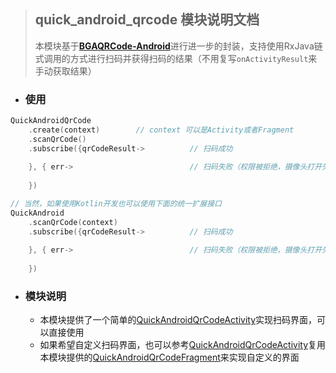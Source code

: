 > ## quick_android_qrcode 模块说明文档
>
> 本模块基于[**BGAQRCode-Android**](https://github.com/bingoogolapple/BGAQRCode-Android)进行进一步的封装，支持使用RxJava链式调用的方式进行扫码并获得扫码的结果（不用复写`onActivityResult`来手动获取结果）



- ### 使用

```kotlin
QuickAndroidQrCode
	.create(context)		// context 可以是Activity或者Fragment
	.scanQrCode()
	.subscribe({qrCodeResult->			// 扫码成功
    
    }, { err->							// 扫码失败（权限被拒绝，摄像头打开失败等）
        
    })

// 当然，如果使用Kotlin开发也可以使用下面的统一扩展接口
QuickAndroid
	.scanQrCode(context)
	.subscribe({qrCodeResult->			// 扫码成功
    
    }, { err->							// 扫码失败（权限被拒绝，摄像头打开失败等）
        
    })
```



- ### 模块说明

  - 本模块提供了一个简单的[QuickAndroidQrCodeActivity](https://github.com/SunnyQjm/quickandroid/blob/master/quick_android_qrcode/src/main/java/cn/qjm253/quick_android_qrcode/activity/QuickAndroidQrCodeActivity.kt)实现扫码界面，可以直接使用
  - 如果希望自定义扫码界面，也可以参考[QuickAndroidQrCodeActivity](https://github.com/SunnyQjm/quickandroid/blob/master/quick_android_qrcode/src/main/java/cn/qjm253/quick_android_qrcode/activity/QuickAndroidQrCodeActivity.kt)复用本模块提供的[QuickAndroidQrCodeFragment](https://github.com/SunnyQjm/quickandroid/blob/master/quick_android_qrcode/src/main/java/cn/qjm253/quick_android_qrcode/fragment/QuickAndroidQrCodeFragment.kt)来实现自定义的界面

